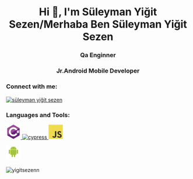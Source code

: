 <h1 align="center">Hi 👋, I'm Süleyman Yiğit Sezen/Merhaba Ben Süleyman Yiğit Sezen</h1>
<h3 align="center">Qa Enginner</h3>
<h3 align="center">Jr.Android Mobile Developer</h3>

<h3 align="left">Connect with me:</h3>
<p align="left">
<a href="https://www.linkedin.com/in/suleymanyigit" target="blank"><img align="center" src="https://raw.githubusercontent.com/rahuldkjain/github-profile-readme-generator/master/src/images/icons/Social/linked-in-alt.svg" alt="süleyman yiğit sezen" height="30" width="40" /></a>
</p>

<h3 align="left">Languages and Tools:</h3>
<p align="left"> <a href="https://www.w3schools.com/cs/" target="_blank" rel="noreferrer"> <img src="https://raw.githubusercontent.com/devicons/devicon/master/icons/csharp/csharp-original.svg" alt="csharp" width="40" height="40"/> </a> <a href="https://www.cypress.io" target="_blank" rel="noreferrer"> <img src="https://raw.githubusercontent.com/simple-icons/simple-icons/6e46ec1fc23b60c8fd0d2f2ff46db82e16dbd75f/icons/cypress.svg" alt="cypress" width="40" height="40"/> </a>  <a href="https://developer.mozilla.org/en-US/docs/Web/JavaScript" target="_blank" rel="noreferrer"> <img src="https://raw.githubusercontent.com/devicons/devicon/master/icons/javascript/javascript-original.svg" alt="javascript" width="40" height="40"/> </a> </p>
     <p align="left"> <a href="https://developer.android.com" target="_blank" rel="noreferrer"> <img src="https://raw.githubusercontent.com/devicons/devicon/master/icons/android/android-original-wordmark.svg" alt="android" width="40" height="40"/> </a> </p>
    




<p><img align="center" src="https://github-readme-streak-stats.herokuapp.com/?user=yigitsezenn&" alt="yigitsezenn" /></p>





     
          
                  
          
       
          
          



     
          
                  
          
       
          
          
